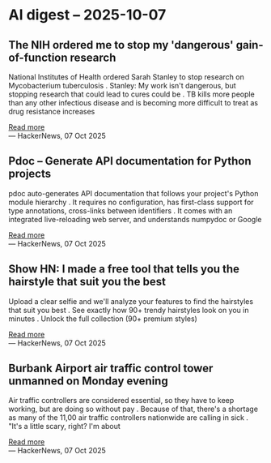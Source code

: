 # AI digest – 2025-10-07

## The NIH ordered me to stop my 'dangerous' gain-of-function research

National Institutes of Health ordered Sarah Stanley to stop research on Mycobacterium tuberculosis . Stanley: My work isn't dangerous, but stopping research that could lead to cures could be . TB kills more people than any other infectious disease and is becoming more difficult to treat as drug resistance increases

[Read more](https://www.statnews.com/2025/10/06/gain-of-function-research-tuberculosis-expert-nih/)  
— HackerNews, 07 Oct 2025

## Pdoc – Generate API documentation for Python projects

pdoc auto-generates API documentation that follows your project's Python module hierarchy . It requires no configuration, has first-class support for type annotations, cross-links between identifiers . It comes with an integrated live-reloading web server, and understands numpydoc or Google

[Read more](https://pdoc.dev/)  
— HackerNews, 07 Oct 2025

## Show HN: I made a free tool that tells you the hairstyle that suit you the best

Upload a clear selfie and we'll analyze your features to find the hairstyles that suit you best . See exactly how 90+ trendy hairstyles look on you in minutes . Unlock the full collection (90+ premium styles)

[Read more](https://haircutai.app)  
— HackerNews, 07 Oct 2025

## Burbank Airport air traffic control tower unmanned on Monday evening

Air traffic controllers are considered essential, so they have to keep working, but are doing so without pay . Because of that, there's a shortage as many of the 11,00 air traffic controllers nationwide are calling in sick . "It's a little scary, right? I'm about

[Read more](https://abc7.com/post/hollywood-burbank-airport-will-have-no-air-traffic-controllers-evening-faa-warns/17952670/)  
— HackerNews, 07 Oct 2025
